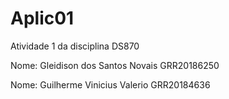 # Aplic01
Atividade 1 da disciplina DS870

<p>Nome: Gleidison dos Santos Novais GRR20186250</p>
<p>Nome: Guilherme Vinicius Valerio GRR20184636</p>
